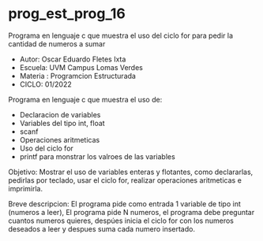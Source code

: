 # prog_est_prog_16
Programa en lenguaje c que muestra el uso del ciclo for para pedir la cantidad de numeros a sumar 
* Autor: Oscar Eduardo Fletes Ixta
* Escuela: UVM Campus Lomas Verdes
* Materia : Programcion Estructurada
* CICLO: 01/2022

Programa en lenguaje c que muestra el uso de:
* Declaracion de variables 
* Variables del tipo int, float
* scanf
* Operaciones aritmeticas 
* Uso del ciclo for
* printf para monstrar los valroes de las variables

Objetivo:
Mostrar el uso de variables enteras y flotantes, como declararlas, pedirlas por teclado, usar el ciclo for, realizar operaciones aritmeticas e imprimirla.

Breve descripcion:
El programa pide como entrada 1 variable de tipo int (numeros a leer),
El programa pide N numeros, el programa debe preguntar cuantos numeros quieres, despúes inicia el ciclo for con los numeros deseados a leer y despues suma cada numero insertado. 
